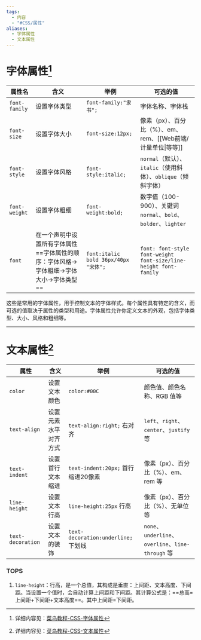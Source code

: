 ```yaml
---
tags:
  - 内容
  - "#CSS/属性"
aliases:
  - 字体属性
  - 文本属性
---
```

# 字体属性[^1]

| **属性名**    | **含义**                     | **举例**                        | **可选的值** |
| ------------- | ---------------------------- | ------------------------------- | ------------ |
| `font-family` | 设置字体类型                 | `font-family:"隶书";`           | 字体名称、字体栈 |
| `font-size`   | 设置字体大小                 | `font-size:12px;`               | 像素（px）、百分比（%）、em、rem、[[Web前端/计量单位\|等等]] |
| `font-style`  | 设置字体风格                | `font-style:italic;`            | `normal`（默认）、`italic`（使用斜体）、`oblique`（倾斜字体） |
| `font-weight` | 设置字体粗细                | `font-weight:bold;`             | 数字值（100-900）、关键词 `normal`、`bold`、`bolder`、`lighter` |
| `font`        | 在一个声明中设置所有字体属性 ==字体属性的顺序：字体风格→字体粗细→字体大小→字体类型== | `font:italic bold 36px/40px "宋体";` | `font: font-style font-weight font-size/line-height font-family` |

这些是常用的字体属性，用于控制文本的字体样式。每个属性具有特定的含义，而可选的值取决于属性的类型和用途。字体属性允许你定义文本的外观，包括字体类型、大小、风格和粗细等。

---
# 文本属性[^2]

| **属性**          | **含义**             | **举例**                           | **可选的值**                |
| ----------------- | -------------------- | ---------------------------------- | --------------------------- |
| `color`           | 设置文本颜色         | `color:#00C`                       | 颜色值、颜色名称、RGB 值等  |
| `text-align`      | 设置元素水平对齐方式 | `text-align:right;` 右对齐         | `left`、`right`、`center`、`justify` 等 |
| `text-indent`     | 设置首行文本缩进     | `text-indent:20px;` 首行缩进20像素 | 像素（px）、百分比（%）、em、rem 等 |
| `line-height`     | 设置文本行高         | `line-height:25px` 行高            | 像素（px）、百分比（%）、无单位等 |
| `text-decoration` | 设置文本的装饰       | `text-decoration:underline;` 下划线 | `none`、`underline`、`overline`、`line-through` 等 |

### TOPS

1. `line-height`：行高，是一个总值，其构成是垂直：上间距、文本高度、下间距。当设置一个值时，会自动计算上间距和下间距。其计算公式是：==总高=上间距+下间距+文本高度==。其中上间距=下间距。



[^1]:详细内容见：[菜鸟教程-CSS-字体属性](https://www.runoob.com/cssref/css-reference.html#font:~:text=3-,%E5%AD%97%E4%BD%93%EF%BC%88Font%EF%BC%89%20%E5%B1%9E%E6%80%A7,-%E5%B1%9E%E6%80%A7)
[^2]:详细内容见：[菜鸟教程-CSS-文本属性](https://www.runoob.com/cssref/css-reference.html#positioning:~:text=2-,%E6%96%87%E6%9C%AC%EF%BC%88Text%EF%BC%89%20%E5%B1%9E%E6%80%A7,-%E5%B1%9E%E6%80%A7)
